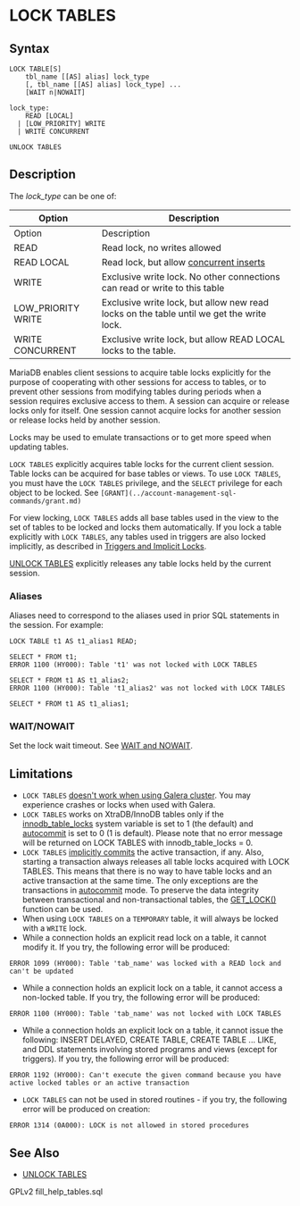 
# LOCK TABLES

## Syntax


```
LOCK TABLE[S]
    tbl_name [[AS] alias] lock_type
    [, tbl_name [[AS] alias] lock_type] ...
    [WAIT n|NOWAIT]

lock_type:
    READ [LOCAL]
  | [LOW_PRIORITY] WRITE
  | WRITE CONCURRENT

UNLOCK TABLES
```


## Description


The *lock_type* can be one of:



| Option | Description |
| --- | --- |
| Option | Description |
| READ | Read lock, no writes allowed |
| READ LOCAL | Read lock, but allow [concurrent inserts](../data-manipulation/inserting-loading-data/concurrent-inserts.md) |
| WRITE | Exclusive write lock. No other connections can read or write to this table |
| LOW_PRIORITY WRITE | Exclusive write lock, but allow new read locks on the table until we get the write lock. |
| WRITE CONCURRENT | Exclusive write lock, but allow READ LOCAL locks to the table. |



MariaDB enables client sessions to acquire table locks explicitly for the
purpose of cooperating with other sessions for access to tables, or to
prevent other sessions from modifying tables during periods when a
session requires exclusive access to them. A session can acquire or
release locks only for itself. One session cannot acquire locks for
another session or release locks held by another session.


Locks may be used to emulate transactions or to get more speed when
updating tables.


`LOCK TABLES` explicitly acquires table locks for the current client session.
Table locks can be acquired for base tables or views. To use `LOCK TABLES`,
you must have the `LOCK TABLES` privilege, and the `SELECT` privilege for
each object to be locked. See `[GRANT](../account-management-sql-commands/grant.md)`


For view locking, `LOCK TABLES` adds all base tables used in the view to the
set of tables to be locked and locks them automatically. If you lock a table
explicitly with `LOCK TABLES`, any tables used in triggers are also locked
implicitly, as described in [Triggers and Implicit Locks](../../../../server-usage/programming-customizing-mariadb/triggers-events/triggers/triggers-and-implicit-locks.md).


[UNLOCK TABLES](transactions-unlock-tables.md) explicitly releases any table locks held by the
current session.


### Aliases


Aliases need to correspond to the aliases used in prior SQL statements in the session. For example:


```
LOCK TABLE t1 AS t1_alias1 READ;

SELECT * FROM t1;
ERROR 1100 (HY000): Table 't1' was not locked with LOCK TABLES

SELECT * FROM t1 AS t1_alias2;
ERROR 1100 (HY000): Table 't1_alias2' was not locked with LOCK TABLES

SELECT * FROM t1 AS t1_alias1;
```

### WAIT/NOWAIT


Set the lock wait timeout. See [WAIT and NOWAIT](wait-and-nowait.md).


## Limitations


* `LOCK TABLES` [doesn't work when using Galera cluster](https://app.gitbook.com/s/3VYeeVGUV4AMqrA3zwy7/galera-management/mariadb-galera-cluster-known-limitations). You may experience crashes or locks when used with Galera.
* `LOCK TABLES` works on XtraDB/InnoDB tables only if the [innodb_table_locks](../../../storage-engines/innodb/innodb-system-variables.md) system variable is set to 1 (the default) and [autocommit](../../../../server-usage/replication-cluster-multi-master/optimization-and-tuning/system-variables/server-system-variables.md#autocommit) is set to 0 (1 is default). Please note that no error message will be returned on LOCK TABLES with innodb_table_locks = 0.
* `LOCK TABLES` [implicitly commits](sql-statements-that-cause-an-implicit-commit.md) the active transaction, if any. Also, starting a transaction always releases all table locks acquired with LOCK TABLES. This means that there is no way to have table locks and an active transaction at the same time. The only exceptions are the transactions in [autocommit](start-transaction.md#autocommit) mode. To preserve the data integrity between transactional and non-transactional tables, the [GET_LOCK()](../built-in-functions/secondary-functions/miscellaneous-functions/get_lock.md) function can be used.
* When using `LOCK TABLES` on a `TEMPORARY` table, it will always be locked with a `WRITE` lock.
* While a connection holds an explicit read lock on a table, it cannot modify it. If you try, the following error will be produced:


```
ERROR 1099 (HY000): Table 'tab_name' was locked with a READ lock and can't be updated
```

* While a connection holds an explicit lock on a table, it cannot access a non-locked table. If you try, the following error will be produced:


```
ERROR 1100 (HY000): Table 'tab_name' was not locked with LOCK TABLES
```

* While a connection holds an explicit lock on a table, it cannot issue the following: INSERT DELAYED, CREATE TABLE, CREATE TABLE ... LIKE, and DDL statements involving stored programs and views (except for triggers). If you try, the following error will be produced:


```
ERROR 1192 (HY000): Can't execute the given command because you have active locked tables or an active transaction
```

* `LOCK TABLES` can not be used in stored routines - if you try, the following error will be produced on creation:


```
ERROR 1314 (0A000): LOCK is not allowed in stored procedures
```

## See Also


* [UNLOCK TABLES](transactions-unlock-tables.md)


GPLv2 fill_help_tables.sql

